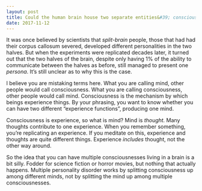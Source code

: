 ```yaml
---
layout: post
title: Could the human brain house two separate entities&#39; consciousnesses and use them like one mind?
date: 2017-11-12
---
```


<p>It was once believed by scientists that <i>split-brain</i> people, those that had had their corpus callosum severed, developed different personalities in the two halves. But when the experiments were replicated decades later, it turned out that the two halves of the brain, despite only having 1% of the ability to communicate between the halves as before, still managed to present one <i>persona</i>. It’s still unclear as to why this is the case.</p><p>I believe you are mistaking terms here. What you are calling mind, other people would call consciousness. What you are calling consciousness, other people would call mind. Consciousness is the mechanism by which beings experience things. By your phrasing, you want to know whether you can have two different “experience functions”, producing one mind.</p><p>Consciousness is experience, so what is mind? Mind is <i>thought.</i> Many thoughts contribute to one experience. When you remember something, you’re replicating an experience. If you meditate on this, experience and thoughts are quite different things. Experience <i>includes</i> thought, not the other way around.</p><p>So the idea that you can have multiple consciousnesses living in a brain is a bit silly. Fodder for science fiction or horror movies, but nothing that actually happens. Multiple personality disorder works by splitting consciousness up among different minds, not by splitting the mind up among multiple consciousnesses.</p>
